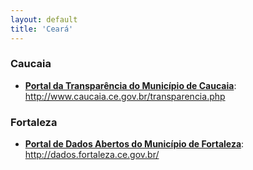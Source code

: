 ```yaml
---
layout: default
title: 'Ceará'
---
```


### Caucaia

- **[Portal da Transparência do Município de Caucaia](http://www.caucaia.ce.gov.br/transparencia.php)**: http://www.caucaia.ce.gov.br/transparencia.php

### Fortaleza

- **[Portal de Dados Abertos do Município de Fortaleza](http://dados.fortaleza.ce.gov.br/)**: http://dados.fortaleza.ce.gov.br/
